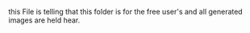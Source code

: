 this File is telling that this folder is for the free user's and all generated images are held hear.